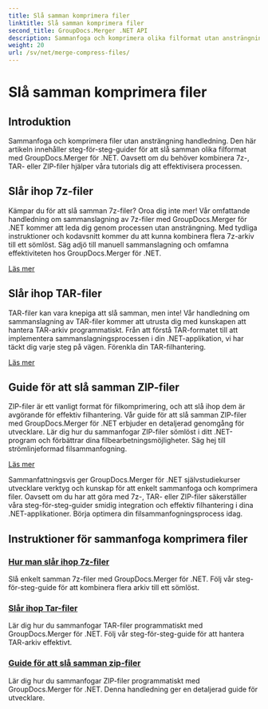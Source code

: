 ```yaml
---
title: Slå samman komprimera filer
linktitle: Slå samman komprimera filer
second_title: GroupDocs.Merger .NET API
description: Sammanfoga och komprimera olika filformat utan ansträngning handledning. Lär dig att kombinera 7z-, TAR- och ZIP-filer sömlöst med våra steg-för-steg-guider.
weight: 20
url: /sv/net/merge-compress-files/
---
```


# Slå samman komprimera filer

## Introduktion


Sammanfoga och komprimera filer utan ansträngning handledning. Den här artikeln innehåller steg-för-steg-guider för att slå samman olika filformat med GroupDocs.Merger för .NET. Oavsett om du behöver kombinera 7z-, TAR- eller ZIP-filer hjälper våra tutorials dig att effektivisera processen.

## Slår ihop 7z-filer

Kämpar du för att slå samman 7z-filer? Oroa dig inte mer! Vår omfattande handledning om sammanslagning av 7z-filer med GroupDocs.Merger för .NET kommer att leda dig genom processen utan ansträngning. Med tydliga instruktioner och kodavsnitt kommer du att kunna kombinera flera 7z-arkiv till ett sömlöst. Säg adjö till manuell sammanslagning och omfamna effektiviteten hos GroupDocs.Merger för .NET.

[Läs mer](./merge-7z-files/)

## Slår ihop TAR-filer

TAR-filer kan vara knepiga att slå samman, men inte! Vår handledning om sammanslagning av TAR-filer kommer att utrusta dig med kunskapen att hantera TAR-arkiv programmatiskt. Från att förstå TAR-formatet till att implementera sammanslagningsprocessen i din .NET-applikation, vi har täckt dig varje steg på vägen. Förenkla din TAR-filhantering.

[Läs mer](./merging-tar-files/)

## Guide för att slå samman ZIP-filer

ZIP-filer är ett vanligt format för filkomprimering, och att slå ihop dem är avgörande för effektiv filhantering. Vår guide för att slå samman ZIP-filer med GroupDocs.Merger för .NET erbjuder en detaljerad genomgång för utvecklare. Lär dig hur du sammanfogar ZIP-filer sömlöst i ditt .NET-program och förbättrar dina filbearbetningsmöjligheter. Säg hej till strömlinjeformad filsammanfogning.

[Läs mer](./guide-merging-zip-files/)

Sammanfattningsvis ger GroupDocs.Merger för .NET självstudiekurser utvecklare verktyg och kunskap för att enkelt sammanfoga och komprimera filer. Oavsett om du har att göra med 7z-, TAR- eller ZIP-filer säkerställer våra steg-för-steg-guider smidig integration och effektiv filhantering i dina .NET-applikationer. Börja optimera din filsammanfogningsprocess idag.
## Instruktioner för sammanfoga komprimera filer
### [Hur man slår ihop 7z-filer](./merge-7z-files/)
Slå enkelt samman 7z-filer med GroupDocs.Merger för .NET. Följ vår steg-för-steg-guide för att kombinera flera arkiv till ett sömlöst.
### [Slår ihop Tar-filer](./merging-tar-files/)
Lär dig hur du sammanfogar TAR-filer programmatiskt med GroupDocs.Merger för .NET. Följ vår steg-för-steg-guide för att hantera TAR-arkiv effektivt.
### [Guide för att slå samman zip-filer](./guide-merging-zip-files/)
Lär dig hur du sammanfogar ZIP-filer programmatiskt med GroupDocs.Merger för .NET. Denna handledning ger en detaljerad guide för utvecklare.